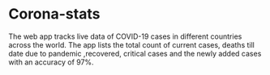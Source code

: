 # Corona-stats
The web app tracks live data of COVID-19 cases in different countries across the world. The app lists the total count of current cases, 
deaths till date due to pandemic ,recovered, critical cases and the newly added cases with an accuracy of 97%.
